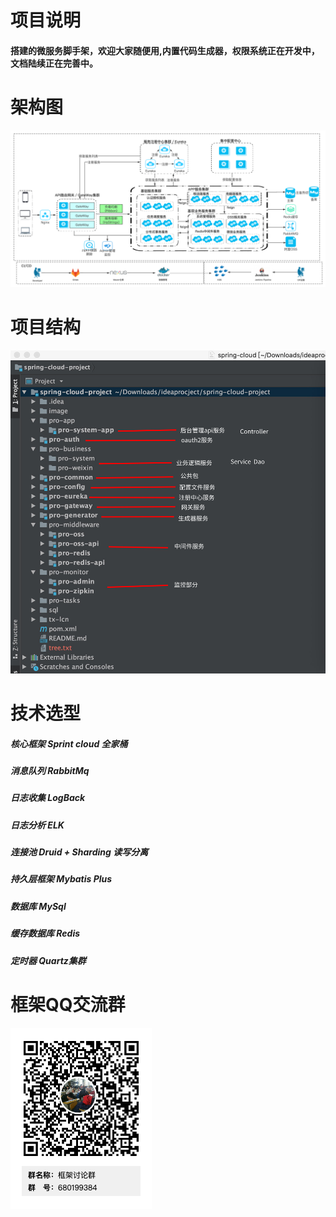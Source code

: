 # 项目说明
#### 搭建的微服务脚手架，欢迎大家随便用,内置代码生成器，权限系统正在开发中，文档陆续正在完善中。
# 架构图  
![Image text](image/Framework.jpg)  
# 项目结构  
![Image text](image/files.png)  
# 技术选型  
##### 核心框架 Sprint cloud 全家桶  
##### 消息队列 RabbitMq  
##### 日志收集 LogBack  
##### 日志分析 ELK     
##### 连接池 Druid + Sharding 读写分离  
##### 持久层框架 Mybatis Plus
##### 数据库 MySql 
##### 缓存数据库 Redis 
##### 定时器 Quartz集群

# 框架QQ交流群  
![Image text](image/qq.png)  